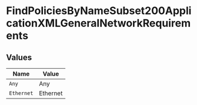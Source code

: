 # FindPoliciesByNameSubset200ApplicationXMLGeneralNetworkRequirements


## Values

| Name       | Value      |
| ---------- | ---------- |
| `Any`      | Any        |
| `Ethernet` | Ethernet   |